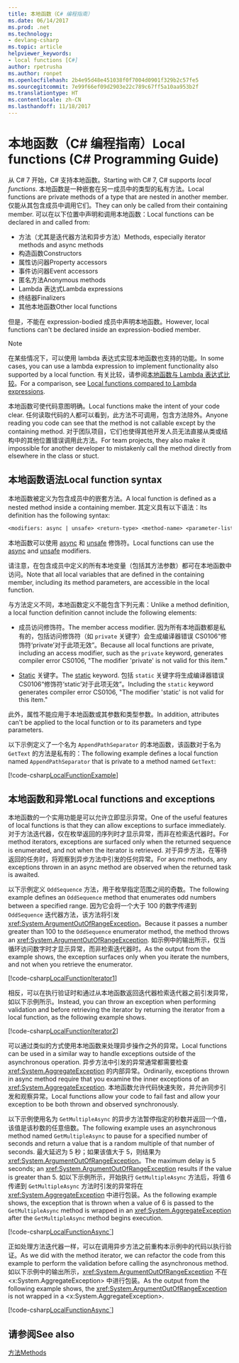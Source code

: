```yaml
---
title: 本地函数（C# 编程指南）
ms.date: 06/14/2017
ms.prod: .net
ms.technology:
- devlang-csharp
ms.topic: article
helpviewer_keywords:
- local functions [C#]
author: rpetrusha
ms.author: ronpet
ms.openlocfilehash: 2b4e95d48e451038f0f7004d0901f329b2c57fe5
ms.sourcegitcommit: 7e99f66ef09d2903e22c789c67ff5a10aa953b2f
ms.translationtype: HT
ms.contentlocale: zh-CN
ms.lasthandoff: 11/18/2017
---
```

# <a name="local-functions-c-programming-guide"></a><span data-ttu-id="a35a0-102">本地函数（C# 编程指南）</span><span class="sxs-lookup"><span data-stu-id="a35a0-102">Local functions (C# Programming Guide)</span></span>

<span data-ttu-id="a35a0-103">从 C# 7 开始，C# 支持本地函数。</span><span class="sxs-lookup"><span data-stu-id="a35a0-103">Starting with C# 7, C# supports *local functions*.</span></span> <span data-ttu-id="a35a0-104">本地函数是一种嵌套在另一成员中的类型的私有方法。</span><span class="sxs-lookup"><span data-stu-id="a35a0-104">Local functions are private methods of a type that are nested in another member.</span></span> <span data-ttu-id="a35a0-105">仅能从其包含成员中调用它们。</span><span class="sxs-lookup"><span data-stu-id="a35a0-105">They can only be called from their containing member.</span></span> <span data-ttu-id="a35a0-106">可以在以下位置中声明和调用本地函数：</span><span class="sxs-lookup"><span data-stu-id="a35a0-106">Local functions can be declared in and called from:</span></span>

- <span data-ttu-id="a35a0-107">方法（尤其是迭代器方法和异步方法）</span><span class="sxs-lookup"><span data-stu-id="a35a0-107">Methods, especially iterator methods and async methods</span></span>
- <span data-ttu-id="a35a0-108">构造函数</span><span class="sxs-lookup"><span data-stu-id="a35a0-108">Constructors</span></span>
- <span data-ttu-id="a35a0-109">属性访问器</span><span class="sxs-lookup"><span data-stu-id="a35a0-109">Property accessors</span></span>
- <span data-ttu-id="a35a0-110">事件访问器</span><span class="sxs-lookup"><span data-stu-id="a35a0-110">Event accessors</span></span>
- <span data-ttu-id="a35a0-111">匿名方法</span><span class="sxs-lookup"><span data-stu-id="a35a0-111">Anonymous methods</span></span>
- <span data-ttu-id="a35a0-112">Lambda 表达式</span><span class="sxs-lookup"><span data-stu-id="a35a0-112">Lambda expressions</span></span>
- <span data-ttu-id="a35a0-113">终结器</span><span class="sxs-lookup"><span data-stu-id="a35a0-113">Finalizers</span></span>
- <span data-ttu-id="a35a0-114">其他本地函数</span><span class="sxs-lookup"><span data-stu-id="a35a0-114">Other local functions</span></span>

<span data-ttu-id="a35a0-115">但是，不能在 expression-bodied 成员中声明本地函数。</span><span class="sxs-lookup"><span data-stu-id="a35a0-115">However, local functions can't be declared inside an expression-bodied member.</span></span>

> [!NOTE]
> <span data-ttu-id="a35a0-116">在某些情况下，可以使用 lambda 表达式实现本地函数也支持的功能。</span><span class="sxs-lookup"><span data-stu-id="a35a0-116">In some cases, you can use a lambda expression to implement functionality also supported by a local function.</span></span> <span data-ttu-id="a35a0-117">有关比较，请参阅[本地函数与 Lambda 表达式比较](../../local-functions-vs-lambdas.md)。</span><span class="sxs-lookup"><span data-stu-id="a35a0-117">For a comparison, see [Local functions compared to Lambda expressions](../../local-functions-vs-lambdas.md).</span></span>

<span data-ttu-id="a35a0-118">本地函数可使代码意图明确。</span><span class="sxs-lookup"><span data-stu-id="a35a0-118">Local functions make the intent of your code clear.</span></span> <span data-ttu-id="a35a0-119">任何读取代码的人都可以看到，此方法不可调用，包含方法除外。</span><span class="sxs-lookup"><span data-stu-id="a35a0-119">Anyone reading you code can see that the method is not callable except by the containing method.</span></span> <span data-ttu-id="a35a0-120">对于团队项目，它们也使得其他开发人员无法直接从类或结构中的其他位置错误调用此方法。</span><span class="sxs-lookup"><span data-stu-id="a35a0-120">For team projects, they also make it impossible for another developer to mistakenly call the method directly from elsewhere in the class or stuct.</span></span>
 
## <a name="local-function-syntax"></a><span data-ttu-id="a35a0-121">本地函数语法</span><span class="sxs-lookup"><span data-stu-id="a35a0-121">Local function syntax</span></span>

<span data-ttu-id="a35a0-122">本地函数被定义为包含成员中的嵌套方法。</span><span class="sxs-lookup"><span data-stu-id="a35a0-122">A local function is defined as a nested method inside a containing member.</span></span> <span data-ttu-id="a35a0-123">其定义具有以下语法：</span><span class="sxs-lookup"><span data-stu-id="a35a0-123">Its definition has the following syntax:</span></span>

```txt
<modifiers: async | unsafe> <return-type> <method-name> <parameter-list>
```

<span data-ttu-id="a35a0-124">本地函数可以使用 [async](../../language-reference/keywords/async.md) 和 [unsafe](../../language-reference/keywords/unsafe.md) 修饰符。</span><span class="sxs-lookup"><span data-stu-id="a35a0-124">Local functions can use the [async](../../language-reference/keywords/async.md) and [unsafe](../../language-reference/keywords/unsafe.md) modifiers.</span></span> 

<span data-ttu-id="a35a0-125">请注意，在包含成员中定义的所有本地变量（包括其方法参数）都可在本地函数中访问。</span><span class="sxs-lookup"><span data-stu-id="a35a0-125">Note that all local variables that are defined in the containing member, including its method parameters, are accessible in the local function.</span></span> 

<span data-ttu-id="a35a0-126">与方法定义不同，本地函数定义不能包含下列元素：</span><span class="sxs-lookup"><span data-stu-id="a35a0-126">Unlike a method definition, a local function definition cannot include the following elements:</span></span>

- <span data-ttu-id="a35a0-127">成员访问修饰符。</span><span class="sxs-lookup"><span data-stu-id="a35a0-127">The member access modifier.</span></span> <span data-ttu-id="a35a0-128">因为所有本地函数都是私有的，包括访问修饰符（如 `private` 关键字）会生成编译器错误 CS0106“修饰符‘private’对于此项无效”。</span><span class="sxs-lookup"><span data-stu-id="a35a0-128">Because all local functions are private, including an access modifier, such as the `private` keyword, generates compiler error CS0106, "The modifier 'private' is not valid for this item."</span></span>
 
- <span data-ttu-id="a35a0-129">[Static](../../language-reference/keywords/static.md) 关键字。</span><span class="sxs-lookup"><span data-stu-id="a35a0-129">The [static](../../language-reference/keywords/static.md) keyword.</span></span> <span data-ttu-id="a35a0-130">包括 `static` 关键字将生成编译器错误 CS0106“修饰符‘static’对于此项无效”。</span><span class="sxs-lookup"><span data-stu-id="a35a0-130">Including the `static` keyword generates compiler error CS0106, "The modifier 'static' is not valid for this item."</span></span>

<span data-ttu-id="a35a0-131">此外，属性不能应用于本地函数或其参数和类型参数。</span><span class="sxs-lookup"><span data-stu-id="a35a0-131">In addition, attributes can't be applied to the local function or to its parameters and type parameters.</span></span> 
 
<span data-ttu-id="a35a0-132">以下示例定义了一个名为 `AppendPathSeparator` 的本地函数，该函数对于名为 `GetText` 的方法是私有的：</span><span class="sxs-lookup"><span data-stu-id="a35a0-132">The following example defines a local function named `AppendPathSeparator` that is private to a method named `GetText`:</span></span>
   
[!code-csharp[LocalFunctionExample](../../../../samples/snippets/csharp/programming-guide/classes-and-structs/local-functions1.cs)]  
   
## <a name="local-functions-and-exceptions"></a><span data-ttu-id="a35a0-133">本地函数和异常</span><span class="sxs-lookup"><span data-stu-id="a35a0-133">Local functions and exceptions</span></span>

<span data-ttu-id="a35a0-134">本地函数的一个实用功能是可以允许立即显示异常。</span><span class="sxs-lookup"><span data-stu-id="a35a0-134">One of the useful features of local functions is that they can allow exceptions to surface immediately.</span></span> <span data-ttu-id="a35a0-135">对于方法迭代器，仅在枚举返回的序列时才显示异常，而非在检索迭代器时。</span><span class="sxs-lookup"><span data-stu-id="a35a0-135">For method iterators, exceptions are surfaced only when the returned sequence is enumerated, and not when the iterator is retrieved.</span></span> <span data-ttu-id="a35a0-136">对于异步方法，在等待返回的任务时，将观察到异步方法中引发的任何异常。</span><span class="sxs-lookup"><span data-stu-id="a35a0-136">For async methods, any exceptions thrown in an async method are observed when the returned task is awaited.</span></span> 

<span data-ttu-id="a35a0-137">以下示例定义 `OddSequence` 方法，用于枚举指定范围之间的奇数。</span><span class="sxs-lookup"><span data-stu-id="a35a0-137">The following example defines an `OddSequence` method that enumerates odd numbers between a specified range.</span></span> <span data-ttu-id="a35a0-138">因为它会将一个大于 100 的数字传递到 `OddSequence` 迭代器方法，该方法将引发 <xref:System.ArgumentOutOfRangeException>。</span><span class="sxs-lookup"><span data-stu-id="a35a0-138">Because it passes a number greater than 100 to the `OddSequence` enumerator method, the method throws an <xref:System.ArgumentOutOfRangeException>.</span></span> <span data-ttu-id="a35a0-139">如示例中的输出所示，仅当循环访问数字时才显示异常，而非检索迭代器时。</span><span class="sxs-lookup"><span data-stu-id="a35a0-139">As the output from the example shows, the exception surfaces only when you iterate the numbers, and not when you retrieve the enumerator.</span></span>

[!code-csharp[LocalFunctionIterator1](../../../../samples/snippets/csharp/programming-guide/classes-and-structs/local-functions-iterator1.cs)] 

<span data-ttu-id="a35a0-140">相反，可以在执行验证时和通过从本地函数返回迭代器检索迭代器之前引发异常，如以下示例所示。</span><span class="sxs-lookup"><span data-stu-id="a35a0-140">Instead, you can throw an exception when performing validation and before retrieving the iterator by returning the iterator from a local function, as the following example shows.</span></span>

[!code-csharp[LocalFunctionIterator2](../../../../samples/snippets/csharp/programming-guide/classes-and-structs/local-functions-iterator2.cs)]

<span data-ttu-id="a35a0-141">可以通过类似的方式使用本地函数来处理异步操作之外的异常。</span><span class="sxs-lookup"><span data-stu-id="a35a0-141">Local functions can be used in a similar way to handle exceptions outside of the asynchronous operation.</span></span> <span data-ttu-id="a35a0-142">异步方法中引发的异常通常都需要检查 <xref:System.AggregateException> 的内部异常。</span><span class="sxs-lookup"><span data-stu-id="a35a0-142">Ordinarily, exceptions thrown in async method require that you examine the inner exceptions of an <xref:System.AggregateException>.</span></span> <span data-ttu-id="a35a0-143">本地函数允许代码快速失败，并允许同步引发和观察异常。</span><span class="sxs-lookup"><span data-stu-id="a35a0-143">Local functions allow your code to fail fast and allow your exception to be both thrown and observed synchronously.</span></span>

<span data-ttu-id="a35a0-144">以下示例使用名为 `GetMultipleAsync` 的异步方法暂停指定的秒数并返回一个值，该值是该秒数的任意倍数。</span><span class="sxs-lookup"><span data-stu-id="a35a0-144">The following example uses an asynchronous method named `GetMultipleAsync` to pause for a specified number of seconds and return a value that is a random multiple of that number of seconds.</span></span> <span data-ttu-id="a35a0-145">最大延迟为 5 秒；如果该值大于 5，则结果为 <xref:System.ArgumentOutOfRangeException>。</span><span class="sxs-lookup"><span data-stu-id="a35a0-145">The maximum delay is 5 seconds; an <xref:System.ArgumentOutOfRangeException> results if the value is greater than 5.</span></span> <span data-ttu-id="a35a0-146">如以下示例所示，开始执行 `GetMultipleAsync` 方法后，将值 6 传递到 `GetMultipleAsync` 方法时引发的异常将在 <xref:System.AggregateException> 中进行包装。</span><span class="sxs-lookup"><span data-stu-id="a35a0-146">As the following example shows, the exception that is thrown when a value of 6 is passed to the `GetMultipleAsync` method is wrapped in an <xref:System.AggregateException> after the `GetMultipleAsync` method begins execution.</span></span>

[!code-csharp[LocalFunctionAsync`](../../../../samples/snippets/csharp/programming-guide/classes-and-structs/local-functions-async1.cs)] 

<span data-ttu-id="a35a0-147">正如处理方法迭代器一样，可以在调用异步方法之前重构本示例中的代码以执行验证。</span><span class="sxs-lookup"><span data-stu-id="a35a0-147">As we did with the method iterator, we can refactor the code from this example to perform the validation before calling the asynchronous method.</span></span> <span data-ttu-id="a35a0-148">如以下示例中的输出所示，<xref:System.ArgumentOutOfRangeException> 不在 <x:System.AggregateException> 中进行包装。</span><span class="sxs-lookup"><span data-stu-id="a35a0-148">As the output from the following example shows, the <xref:System.ArgumentOutOfRangeException> is not wrapped in a <x:System.AggregateException>.</span></span>

[!code-csharp[LocalFunctionAsync`](../../../../samples/snippets/csharp/programming-guide/classes-and-structs/local-functions-async2.cs)] 

## <a name="see-also"></a><span data-ttu-id="a35a0-149">请参阅</span><span class="sxs-lookup"><span data-stu-id="a35a0-149">See also</span></span>
[<span data-ttu-id="a35a0-150">方法</span><span class="sxs-lookup"><span data-stu-id="a35a0-150">Methods</span></span>](methods.md)
